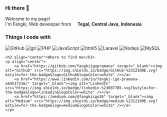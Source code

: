 ### Hi there 👋


<p>Welcome to my page! </br> I'm Fangki, Web developer from <img src="https://cdn-icons.flaticon.com/png/512/6157/premium/6157721.png?token=exp=1655869663~hmac=458803f63f877bd2b1c561e6e1915f5e" width="13"/> <b>Tegal, Central Java, Indonesia</b></p>
<h3>Things I code with</h3>
<p>
    <img alt="GitHub" src="https://img.shields.io/badge/-Github-000000?style=flat-square&logo=github&logoColor=white" />
    <img alt="git" src="https://img.shields.io/badge/-Git-ffa43b?style=flat-square&logo=git&logoColor=white" />
    <img alt="PHP" src="https://img.shields.io/badge/-PHP-836ff1?style=flat-square&logo=php&logoColor=white" />
    <img alt="JavaScript" src="https://img.shields.io/badge/-JavaScript-fbff14?style=flat-square&logo=javascript&logoColor=black" />
    <img alt="html5" src="https://img.shields.io/badge/-HTML5-ff603d?style=flat-square&logo=html5&logoColor=white" />
    <img alt="Laravel" src="https://img.shields.io/badge/-Laravel-ccccc2?style=flat-square&logo=laravel&logoColor=orange" />
    <img alt="Nodejs" src="https://img.shields.io/badge/-Nodejs-43853d?style=flat-square&logo=Node.js&logoColor=white" />
    <img alt="MySQL" src="https://img.shields.io/badge/-MySQL-0005db?style=flat-square&logo=mysql&logoColor=white" />
</p>

    <h3 align="center">Where to find me</h3>
    <p align="center">
        <a href="https://github.com/fangkiigopramana" target="_blank"><img alt="Github" src="https://img.shields.io/badge/GitHub-%2312100E.svg?&style=for-the-badge&logo=Github&logoColor=white" /></a>
        <a href="https://www.linkedin.com/in/fangki-igo-pramana-a44517216/" target="_blank"><img alt="LinkedIn" src="https://img.shields.io/badge/linkedin-%230077B5.svg?&style=for-the-badge&logo=linkedin&logoColor=white" /></a>
        <a href="https://medium.com/@fangkiigo26" target="_blank"><img alt="Medium" src="https://img.shields.io/badge/medium-%2312100E.svg?&style=for-the-badge&logo=medium&logoColor=white" /></a>
    </p>
